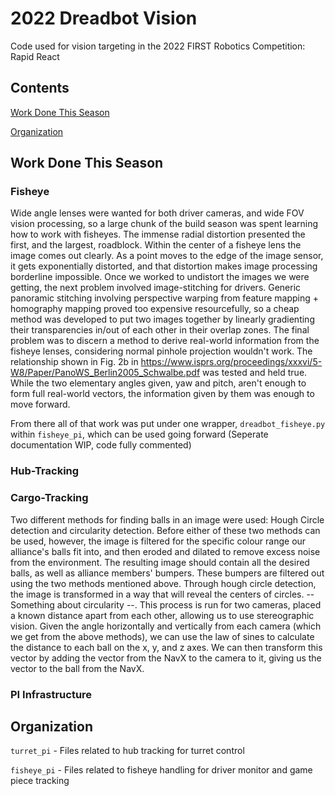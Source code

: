 # 2022 Dreadbot Vision

Code used for vision targeting in the 2022 FIRST Robotics Competition: Rapid React

## Contents

[Work Done This Season](#work-done-this-season)

[Organization](#organization)

## Work Done This Season

### Fisheye

Wide angle lenses were wanted for both driver cameras, and wide FOV vision processing, so a large chunk of the build season was spent learning how to work 
with fisheyes. The immense radial distortion presented the first, and the largest, roadblock. Within the center of a fisheye lens the image comes out
clearly. As a point moves to the edge of the image sensor, it gets exponentially distorted, and that distortion makes image processing borderline
impossible. Once we worked to undistort the images we were getting, the next problem involved image-stitching for drivers. Generic panoramic stitching 
involving perspective warping from feature mapping + homography mapping proved too expensive resourcefully, so a cheap method was developed to put two 
images together by linearly gradienting their transparencies in/out of each other in their overlap zones. The final problem was to discern a method to 
derive real-world information from the fisheye lenses, considering normal pinhole projection wouldn't work. The relationship shown in Fig. 2b in
https://www.isprs.org/proceedings/xxxvi/5-W8/Paper/PanoWS_Berlin2005_Schwalbe.pdf was tested and held true. While the two elementary angles given, yaw and 
pitch, aren't enough to form full real-world vectors, the information given by them was enough to move forward.

From there all of that work was put under one wrapper, ```dreadbot_fisheye.py``` within ```fisheye_pi```, which can be used going forward
(Seperate documentation WIP, code fully commented)

### Hub-Tracking


### Cargo-Tracking
Two different methods for finding balls in an image were used: Hough Circle detection and circularity detection. Before either of these two methods can be used, however, the image is filtered for the specific colour range our alliance's balls fit into, and then eroded and dilated to remove excess noise from the environment. The resulting image should contain all the desired balls, as well as alliance members' bumpers. These bumpers are filtered out using the two methods mentioned above. Through hough circle detection, the image is transformed in a way that will reveal the centers of circles. -- Something about circularity --. This process is run for two cameras, placed a known distance apart from each other, allowing us to use stereographic vision. Given the angle horizontally and vertically from each camera (which we get from the above methods), we can use the law of sines to calculate the distance to each ball on the x, y, and z axes. We can then transform this vector by adding the vector from the NavX to the camera to it, giving us the vector to the ball from the NavX.

### PI Infrastructure


## Organization

```turret_pi``` - Files related to hub tracking for turret control

```fisheye_pi``` - Files related to fisheye handling for driver monitor and game piece tracking


